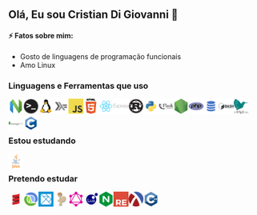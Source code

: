 ## Olá, Eu sou Cristian Di Giovanni 👋

<!-- :brazil: :it: :canada: -->

#### ⚡ Fatos sobre mim:
- Gosto de linguagens de programação funcionais
- Amo Linux

### Linguagens e Ferramentas que uso
<div>
<img align="left" title="neovim" alt="neovim" width="30px" src="https://raw.githubusercontent.com/github/explore/main/topics/neovim/neovim.png" />
<img align="left" title="Terminal" alt="Terminal" width="30px" src="https://raw.githubusercontent.com/github/explore/main/topics/terminal/terminal.png" />
<img align="left" title="linux" alt="linux" width="30px" src="https://raw.githubusercontent.com/github/explore/main/topics/linux/linux.png" />
<img align="left" title="haskell" alt="haskell" width="30px" src="https://raw.githubusercontent.com/github/explore/main/topics/haskell/haskell.png" />
<img align="left" title="javascript" alt="javascript" width="30px" src="https://raw.githubusercontent.com/github/explore/main/topics/javascript/javascript.png" />
<img align="left" title="html" alt="html" width="30px" src="https://raw.githubusercontent.com/github/explore/main/topics/html/html.png" />
<img align="left" title="react" alt="react" width="30px" src="https://raw.githubusercontent.com/github/explore/main/topics/react/react.png" />
<img align="left" title="express" alt="express" width="30px" src="https://raw.githubusercontent.com/github/explore/main/topics/express/express.png" />
<!-- -->
<img align="left" title="rust" alt="rust" width="30px" src="https://raw.githubusercontent.com/github/explore/main/topics/rust/rust.png" />
<img align="left" title="python" alt="python" width="30px" src="https://raw.githubusercontent.com/github/explore/main/topics/python/python.png" />
<img align="left" title="flask" alt="flask" width="30px" src="https://raw.githubusercontent.com/github/explore/main/topics/flask/flask.png" />
<img align="left" title="nodejs" alt="nodejs" width="30px" src="https://raw.githubusercontent.com/github/explore/2540486f8777ac3afd99d5e37ac7ffc25dd5196/topics/nodejs/nodejs.png" />
<img align="left" title="php" alt="php" width="30px" src="https://raw.githubusercontent.com/github/explore/main/topics/php/php.png" />
<img align="left" title="sql" alt="sql" width="30px" src="https://raw.githubusercontent.com/github/explore/main/topics/sql/sql.png" />
<img align="left" title="bash" alt="bash" width="30px" src="https://raw.githubusercontent.com/github/explore/main/topics/bash/bash.png" />
<img align="left" title="latex" alt="latex" width="30px" src="https://raw.githubusercontent.com/github/explore/main/topics/latex/latex.png" />

<br />
<br />

<img align="left" title="mongodb" alt="mongodb" width="30px" src="https://raw.githubusercontent.com/github/explore/main/topics/mongodb/mongodb.png" />
<img align="left" title="c" alt="c" width="30px" src="https://raw.githubusercontent.com/github/explore/main/topics/c/c.png" />

</div>

<br />

### Estou estudando



<div>
<img align="left" title="java" alt="java" width="30px" src="https://raw.githubusercontent.com/github/explore/main/topics/java/java.png" />
</div>

<br />

### Pretendo estudar
<div>
<img align="left" title="scala" alt="scala" width="30px" src="https://raw.githubusercontent.com/github/explore/main/topics/scala/scala.png" />
<img align="left" title="clojure" alt="clojure" width="30px" src="https://raw.githubusercontent.com/github/explore/main/topics/clojure/clojure.png" />
<img align="left" title="elm" alt="elm" width="30px" src="https://raw.githubusercontent.com/github/explore/main/topics/elm/elm.png" />
<img align="left" title="coq" alt="coq" width="30px" src="https://raw.githubusercontent.com/github/explore/main/topics/coq/coq.png" />
<img align="left" title="graphql" alt="graphql" width="30px" src="https://raw.githubusercontent.com/github/explore/main/topics/graphql/graphql.png" />
<img align="left" title="lua" alt="lua" width="30px" src="https://raw.githubusercontent.com/github/explore/main/topics/lua/lua.png" />
<img align="left" title="nginx" alt="nginx" width="30px" src="https://raw.githubusercontent.com/github/explore/main/topics/nginx/nginx.png" />
<img align="left" title="reason" alt="reason" width="30px" src="https://raw.githubusercontent.com/github/explore/main/topics/reason/reason.png" />
<img align="left" title="racket" alt="racket" width="30px" src="https://raw.githubusercontent.com/github/explore/main/topics/racket/racket.png" />
<img align="left" title="cpp" alt="cpp" width="30px" src="https://raw.githubusercontent.com/github/explore/main/topics/cpp/cpp.png" />
</div>

<br />
